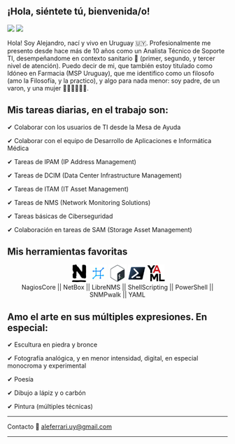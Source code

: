 ## ¡Hola, siéntete tú, bienvenida/o! 

[![](https://img.shields.io/badge/LinkedIn-0077B5?style=for-the-badge&logo=linkedin&logoColor=white)](https://www.linkedin.com/in/alejandrogabrielferrariespiga/)
[![](https://img.shields.io/badge/aleferrari.uy-0077B5?style=for-the-badge)](https://aleferrari.uy/)

<p>Hola! Soy Alejandro, nací y vivo en Uruguay 🇺🇾. Profesionalmente me presento desde hace más de 10 años como un Analista Técnico de Soporte TI, desempeñandome en contexto sanitario 🏥 (primer, segundo, y tercer nivel de atención).
Puedo decir de mi, que también estoy titulado como Idóneo en Farmacia (MSP Uruguay), que me identifico como un filosofo (amo la Filosofía, y la practico), y algo para nada menor: soy padre, de un varon, y una mujer 🙋🏻‍♂️🙋🏼‍♀️.


<h2>Mis tareas diarias, en el trabajo son:</h2>

✔ Colaborar con los usuarios de TI desde la Mesa de Ayuda

✔ Colaborar con el equipo de Desarrollo de Aplicaciones e Informática Médica

✔ Tareas de IPAM (IP Address Management)

✔ Tareas de DCIM (Data Center Infrastructure Management)

✔ Tareas de ITAM (IT Asset Management)

✔ Tareas de NMS (Network Monitoring Solutions)

✔ Tareas básicas de Ciberseguridad

✔ Colaboración en tareas de SAM (Storage Asset Management)

 

<h2>Mis herramientas favoritas</h2>
<div align="center">
   <img src="https://github.com/aleferrariuy/my-library-of-icons/blob/main/icons/Nagios/nagios_logo_icon.jpg" title="NagiosCore" alt="NagiosCore" width="40" height="40"/> 
 
   <img src="https://github.com/aleferrariuy/my-library-of-icons/blob/main/icons/NetBox/netbox256.webp" title="NetBox" alt="NetBox" width="40" height="40"/> 
 
   <img src="https://github.com/devicons/devicon/blob/master/icons/bash/bash-original.svg" title="Bash" alt="Bash" width="40" height="40"/>

   <img src="https://github.com/devicons/devicon/blob/master/icons/powershell/powershell-original.svg" title="PowerShell" alt="PowerShell" width="40" height="40"/>

   <img src="https://github.com/devicons/devicon/blob/master/icons/yaml/yaml-original.svg" title="YAML" alt="YAML" width="40" height="40"/>
</div>
<div align="center">
NagiosCore || NetBox || LibreNMS || ShellScripting || PowerShell || SNMPwalk || YAML 
</div>

 

<h2>Amo el arte en sus múltiples expresiones. En especial:</h2>

✔ Escultura en piedra y bronce

✔ Fotografía analógica, y en menor intensidad, digital, en especial monocroma y experimental

✔ Poesía

✔ Dibujo a lápiz y o carbón

✔ Pintura (múltiples técnicas)

---

Contacto 📩 aleferrari.uy@gmail.com

---
